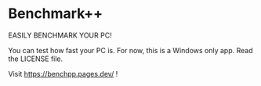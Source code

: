 # Benchmark++

EASILY BENCHMARK YOUR PC!

You can test how fast your PC is. For now, this is a Windows only app.
Read the LICENSE file.

Visit https://benchpp.pages.dev/ !
